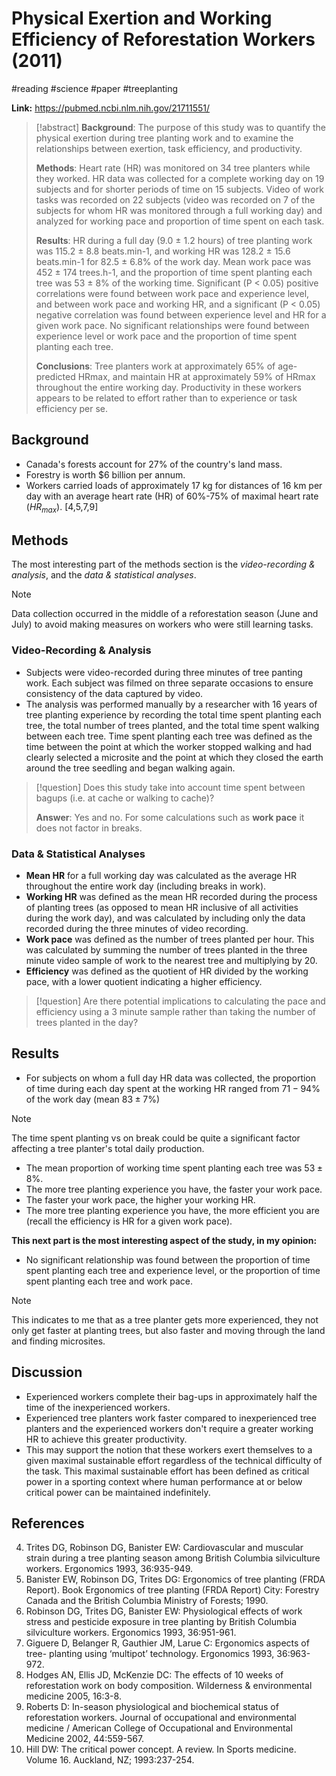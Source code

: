 # Physical Exertion and Working Efficiency of Reforestation Workers (2011)
#reading #science #paper #treeplanting

**Link:** https://pubmed.ncbi.nlm.nih.gov/21711551/

>[!abstract]
>**Background**: The purpose of this study was to quantify the physical exertion during tree planting work and to examine the relationships between exertion, task efficiency, and productivity.
>
>**Methods**: Heart rate (HR) was monitored on 34 tree planters while they worked. HR data was collected for a complete working day on 19 subjects and for shorter periods of time on 15 subjects. Video of work tasks was recorded on 22 subjects (video was recorded on 7 of the subjects for whom HR was monitored through a full working day) and analyzed for working pace and proportion of time spent on each task.
>
>**Results**: HR during a full day (9.0 ± 1.2 hours) of tree planting work was 115.2 ± 8.8 beats.min-1, and working HR was 128.2 ± 15.6 beats.min-1 for 82.5 ± 6.8% of the work day. Mean work pace was 452 ± 174 trees.h-1, and the proportion of time spent planting each tree was 53 ± 8% of the working time. Significant (P < 0.05) positive correlations were found between work pace and experience level, and between work pace and working HR, and a significant (P < 0.05) negative correlation was found between experience level and HR for a given work pace. No significant relationships were found between experience level or work pace and the proportion of time spent planting each tree.
>
>**Conclusions**: Tree planters work at approximately 65% of age-predicted HRmax, and maintain HR at approximately 59% of HRmax throughout the entire working day. Productivity in these workers appears to be related to effort rather than to experience or task efficiency per se.


## Background
- Canada's forests account for 27% of the country's land mass.
- Forestry is worth $6 billion per annum.
- Workers carried loads of approximately 17 kg for distances of 16 km per day with an average heart rate (HR) of 60%-75% of maximal heart rate ($HR_{max}$). [4,5,7,9]

## Methods
The most interesting part of the methods section is the *video-recording & analysis*, and the *data & statistical analyses*.

>[!note]
> Data collection occurred in the middle of a reforestation season (June and July) to avoid making measures on workers who were still learning tasks.

### Video-Recording & Analysis
- Subjects were video-recorded during three minutes of tree panting work. Each subject was filmed on three separate occasions to ensure consistency of the data captured by video.
- The analysis was performed manually by a researcher with 16 years of tree planting experience by recording the total time spent planting each tree, the total number of trees planted, and the total time spent walking between each tree. Time spent planting each tree was defined as the time between the point at which the worker stopped walking and had clearly selected a microsite and the point at which they closed the earth around the tree seedling and began walking again.

>[!question]
> Does this study take into account time spent between bagups (i.e. at cache or walking to cache)?
>
> **Answer**: Yes and no. For some calculations such as **work pace** it does not factor in breaks.

### Data & Statistical Analyses
- **Mean HR** for a full working day was calculated as the average HR throughout the entire work day (including breaks in work).
- **Working HR** was defined as the mean HR recorded during the process of planting trees (as opposed to mean HR inclusive of all activities during the work day), and was calculated by including only the data recorded during the three minutes of video recording.
- **Work pace** was defined as the number of trees planted per hour. This was calculated by summing the number of trees planted in the three minute video sample of work to the nearest tree and multiplying by 20.
- **Efficiency** was defined as the quotient of HR divided by the working pace, with a lower quotient indicating a higher efficiency.

>[!question]
>Are there potential implications to calculating the pace and efficiency using a 3 minute sample rather than taking the number of trees planted in the day?

## Results
- For subjects on whom a full day HR data was collected, the proportion of time during each day spent at the working HR ranged from $71 - 94$% of the work day (mean $83 \pm 7$%)

>[!note]
>The time spent planting vs on break could be quite a significant factor affecting a tree planter's total daily production.

- The mean proportion of working time spent planting each tree was $53 \pm 8$%. 
- The more tree planting experience you have, the faster your work pace.
- The faster your work pace, the higher your working HR.
- The more tree planting experience you have, the more efficient you are (recall the efficiency is HR for a given work pace).

**This next part is the most interesting aspect of the study, in my opinion:**
- No significant relationship was found between the proportion of time spent planting each tree and experience level, or the proportion of time spent planting each tree and work pace.

>[!note]
>This indicates to me that as a tree planter gets more experienced, they not only get faster at planting trees, but also faster and moving through the land and finding microsites. 


## Discussion
- Experienced workers complete their bag-ups in approximately half the time of the inexperienced workers. 
- Experienced tree planters work faster compared to inexperienced tree planters and the experienced workers don't require a greater working HR to achieve this greater productivity.
- This may support the notion that these workers exert themselves to a given maximal sustainable effort regardless of the technical difficulty of the task. This maximal sustainable effort has been defined as critical power in a sporting context where human performance at or below critical power can be maintained indefinitely.

## References
4.  Trites DG, Robinson DG, Banister EW: Cardiovascular and muscular strain during a tree planting season among British Columbia silviculture workers. Ergonomics 1993, 36:935-949.
5.  Banister EW, Robinson DG, Trites DG: Ergonomics of tree planting (FRDA Report). Book Ergonomics of tree planting (FRDA Report) City: Forestry Canada and the British Columbia Ministry of Forests; 1990.
6.  Robinson DG, Trites DG, Banister EW: Physiological effects of work stress and pesticide exposure in tree planting by British Columbia silviculture workers. Ergonomics 1993, 36:951-961.
7.  Giguere D, Belanger R, Gauthier JM, Larue C: Ergonomics aspects of tree- planting using ‘multipot’ technology. Ergonomics 1993, 36:963-972.
8.  Hodges AN, Ellis JD, McKenzie DC: The effects of 10 weeks of reforestation work on body composition. Wilderness & environmental medicine 2005, 16:3-8.
9.  Roberts D: In-season physiological and biochemical status of reforestation workers. Journal of occupational and environmental medicine / American College of Occupational and Environmental Medicine 2002, 44:559-567.
14. Hill DW: The critical power concept. A review. In Sports medicine. Volume 16. Auckland, NZ; 1993:237-254.